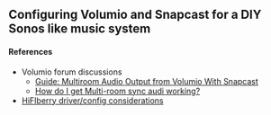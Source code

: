 ## Configuring Volumio and Snapcast for a DIY Sonos like music system

#### References
* Volumio forum discussions
  * [Guide: Multiroom Audio Output from Volumio With Snapcast](https://volumio.org/forum/multiroom-audio-output-from-volumio-with-snapcast-t3217.html)
  * [How do I get Multi-room sync audi working?](https://volumio.org/forum/how-get-multi-room-sync-audio-working-t4685.html)
* [HiFIberry driver/config considerations](https://www.hifiberry.com/upgrading-raspbian-to-jessie/)
